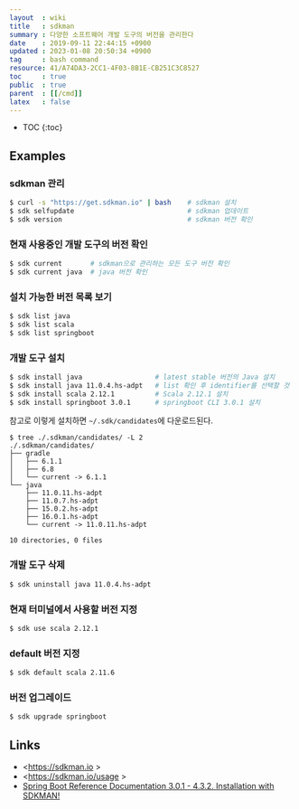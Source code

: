 ```yaml
---
layout  : wiki
title   : sdkman
summary : 다양한 소프트웨어 개발 도구의 버전을 관리한다
date    : 2019-09-11 22:44:15 +0900
updated : 2023-01-08 20:50:34 +0900
tag     : bash command
resource: 41/A74DA3-2CC1-4F03-8B1E-CB251C3C8527
toc     : true
public  : true
parent  : [[/cmd]]
latex   : false
---
```

* TOC
{:toc}

## Examples

### sdkman 관리

```sh
$ curl -s "https://get.sdkman.io" | bash    # sdkman 설치
$ sdk selfupdate                            # sdkman 업데이트
$ sdk version                               # sdkman 버전 확인
```

### 현재 사용중인 개발 도구의 버전 확인

```sh
$ sdk current       # sdkman으로 관리하는 모든 도구 버전 확인
$ sdk current java  # java 버전 확인
```

### 설치 가능한 버전 목록 보기

```sh
$ sdk list java
$ sdk list scala
$ sdk list springboot
```

### 개발 도구 설치

```sh
$ sdk install java                  # latest stable 버전의 Java 설치
$ sdk install java 11.0.4.hs-adpt   # list 확인 후 identifier를 선택할 것
$ sdk install scala 2.12.1          # Scala 2.12.1 설치
$ sdk install springboot 3.0.1      # springboot CLI 3.0.1 설치
```

참고로 이렇게 설치하면 `~/.sdk/candidates`에 다운로드된다.

```
$ tree ./.sdkman/candidates/ -L 2
./.sdkman/candidates/
├── gradle
│   ├── 6.1.1
│   ├── 6.8
│   └── current -> 6.1.1
└── java
    ├── 11.0.11.hs-adpt
    ├── 11.0.7.hs-adpt
    ├── 15.0.2.hs-adpt
    ├── 16.0.1.hs-adpt
    └── current -> 11.0.11.hs-adpt

10 directories, 0 files
```

### 개발 도구 삭제

```sh
$ sdk uninstall java 11.0.4.hs-adpt
```

### 현재 터미널에서 사용할 버전 지정

```sh
$ sdk use scala 2.12.1
```

### default 버전 지정

```sh
$ sdk default scala 2.11.6
```

### 버전 업그레이드

```sh
$ sdk upgrade springboot
```

## Links

- <https://sdkman.io >
- <https://sdkman.io/usage >
- [Spring Boot Reference Documentation 3.0.1 - 4.3.2. Installation with SDKMAN!]( https://docs.spring.io/spring-boot/docs/3.0.1/reference/htmlsingle/#getting-started.installing.cli.sdkman )

